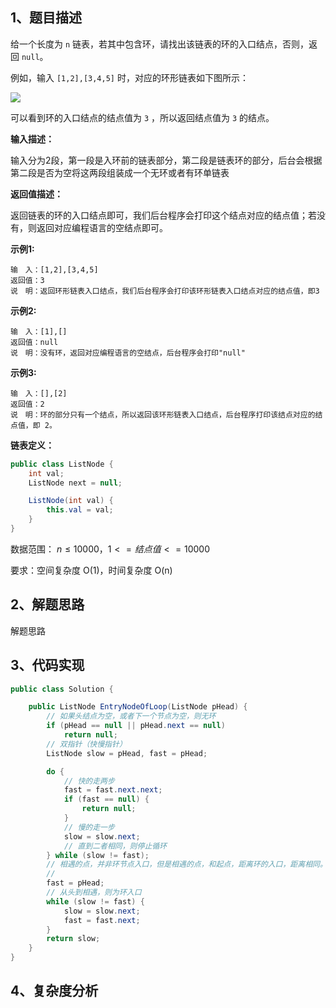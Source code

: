 ## 1、题目描述

给一个长度为 `n` 链表，若其中包含环，请找出该链表的环的入口结点，否则，返回 `null`。

例如，输入 `[1,2],[3,4,5]` 时，对应的环形链表如下图所示：

![](https://img.zxdmy.com/2022/202206191542077.png)

可以看到环的入口结点的结点值为 `3` ，所以返回结点值为 `3` 的结点。

**输入描述：**

输入分为2段，第一段是入环前的链表部分，第二段是链表环的部分，后台会根据第二段是否为空将这两段组装成一个无环或者有环单链表

**返回值描述：**

返回链表的环的入口结点即可，我们后台程序会打印这个结点对应的结点值；若没有，则返回对应编程语言的空结点即可。

**示例1:**

```text
输　入：[1,2],[3,4,5]
返回值：3
说　明：返回环形链表入口结点，我们后台程序会打印该环形链表入口结点对应的结点值，即3  
```

**示例2:**

```text
输　入：[1],[]
返回值：null
说　明：没有环，返回对应编程语言的空结点，后台程序会打印"null"
```

**示例3:**

```text
输　入：[],[2]
返回值：2
说　明：环的部分只有一个结点，所以返回该环形链表入口结点，后台程序打印该结点对应的结点值，即 2。
```

**链表定义：**

```java
public class ListNode {
    int val;
    ListNode next = null;

    ListNode(int val) {
        this.val = val;
    }
}
```

数据范围： $n \le 10000，1<=结点值<=10000$

要求：空间复杂度 O(1)，时间复杂度 O(n)

## 2、解题思路

解题思路

## 3、代码实现

```java
public class Solution {

    public ListNode EntryNodeOfLoop(ListNode pHead) {
        // 如果头结点为空，或者下一个节点为空，则无环
        if (pHead == null || pHead.next == null)
            return null;
        // 双指针（快慢指针）
        ListNode slow = pHead, fast = pHead;

        do {
            // 快的走两步
            fast = fast.next.next;
            if (fast == null) {
                return null;
            }
            // 慢的走一步
            slow = slow.next;
            // 直到二者相同，则停止循环
        } while (slow != fast);
        // 相遇的点，并非环节点入口，但是相遇的点，和起点，距离环的入口，距离相同。
        //
        fast = pHead;
        // 从头到相遇，则为环入口
        while (slow != fast) {
            slow = slow.next;
            fast = fast.next;
        }
        return slow;
    }
}
```

## 4、复杂度分析